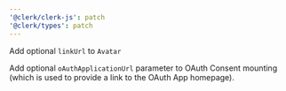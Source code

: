 ```yaml
---
'@clerk/clerk-js': patch
'@clerk/types': patch
---
```


Add optional `linkUrl` to `Avatar`

Add optional `oAuthApplicationUrl` parameter to OAuth Consent mounting (which is used to provide a link to the OAuth App homepage).
